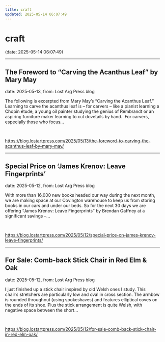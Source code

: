 ```yaml
---
title: craft
updated: 2025-05-14 06:07:49
---
```


# craft

(date: 2025-05-14 06:07:49)

---

## The Foreword to “Carving the Acanthus Leaf” by Mary May

date: 2025-05-13, from: Lost Arg Press blog

The following is excerpted from Mary May’s “Carving the Acanthus Leaf.” Learning to carve the acanthus leaf is – for carvers – like a pianist learning a Chopin étude, a young oil painter studying the genius of Rembrandt or an aspiring furniture maker learning to cut dovetails by hand.&#160; For carvers, especially those who focus... 

<br> 

<https://blog.lostartpress.com/2025/05/13/the-foreword-to-carving-the-acanthus-leaf-by-mary-may/>

---

## Special Price on ‘James Krenov: Leave Fingerprints’

date: 2025-05-12, from: Lost Arg Press blog

With more than 16,000 new books headed our way during the next month, we are making space at our Covington warehouse to keep us from storing books in our cars and under our beds. So for the next 30 days we are offering “James Krenov: Leave Fingerprints” by Brendan Gaffney at a significant savings –... 

<br> 

<https://blog.lostartpress.com/2025/05/12/special-price-on-james-krenov-leave-fingerprints/>

---

## For Sale: Comb-back Stick Chair in Red Elm & Oak

date: 2025-05-12, from: Lost Arg Press blog

I just finished up a stick chair inspired by old Welsh ones I study. This chair&#8217;s stretchers are particularly low and oval in cross section. The armbow is rounded throughout (using spokeshaves) and features elliptical coves on the ends of its shoe. Plus the stick arrangement is quite Welsh, with negative space between the short... 

<br> 

<https://blog.lostartpress.com/2025/05/12/for-sale-comb-back-stick-chair-in-red-elm-oak/>

